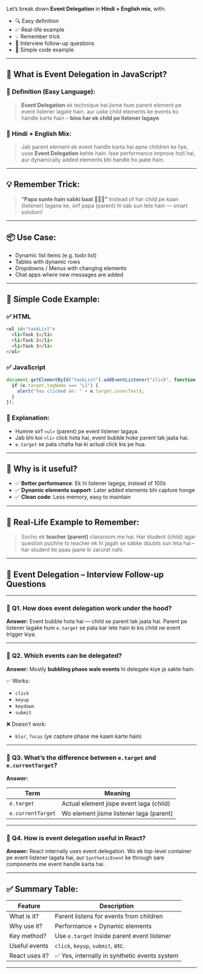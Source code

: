 Let’s break down **Event Delegation** in **Hindi + English mix**, with:

- 🔍 Easy definition
- ✅ Real-life example
- 💡 Remember trick
- 🧠 Interview follow-up questions
- 🧪 Simple code example

---

## 🔹 **What is Event Delegation in JavaScript?**

### 📘 **Definition (Easy Language):**

> **Event Delegation** ek technique hai jisme hum parent element pe event listener lagate hain, aur uske child elements ke events ko handle karte hain – **bina har ek child pe listener lagaye**.

### 🧠 Hindi + English Mix:

> Jab parent element ek event handle karta hai apne children ke liye, usse **Event Delegation** kehte hain.
> Isse performance improve hoti hai, aur dynamically added elements bhi handle ho jaate hain.

---

## 💡 **Remember Trick:**

> **“Papa sunte hain sabki baat 👨‍👧‍👦”**
> Instead of har child pe kaan (listener) lagane ke, sirf papa (parent) hi sab sun lete hain — smart solution!

---

## 📦 **Use Case:**

- Dynamic list items (e.g. todo list)
- Tables with dynamic rows
- Dropdowns / Menus with changing elements
- Chat apps where new messages are added

---

## 🧪 **Simple Code Example:**

### ✅ HTML

```html
<ul id="taskList">
  <li>Task 1</li>
  <li>Task 2</li>
  <li>Task 3</li>
</ul>
```

### ✅ JavaScript

```javascript
document.getElementById("taskList").addEventListener("click", function (e) {
  if (e.target.tagName === "LI") {
    alert("You clicked on: " + e.target.innerText);
  }
});
```

### 📘 Explanation:

- Humne sirf `<ul>` (parent) pe event listener lagaya.
- Jab bhi koi `<li>` click hota hai, event bubble hoke parent tak jaata hai.
- `e.target` se pata chalta hai ki actual click kis pe hua.

---

## 🎯 **Why is it useful?**

- ✅ **Better performance**: Ek hi listener lagega, instead of 100s
- ✅ **Dynamic elements support**: Later added elements bhi capture honge
- ✅ **Clean code**: Less memory, easy to maintain

---

## 🔁 **Real-Life Example to Remember:**

> Socho ek **teacher (parent)** classroom me hai. Har student (child) agar question puchhe to teacher ek hi jagah se sabke doubts sun leta hai – har student ke paas jaane ki zarurat nahi.

---

## 🧠 **Event Delegation – Interview Follow-up Questions**

---

### 🔹 **Q1. How does event delegation work under the hood?**

**Answer:**
Event bubble hota hai — child se parent tak jaata hai. Parent pe listener lagake hum `e.target` se pata kar lete hain ki kis child ne event trigger kiya.

---

### 🔹 **Q2. Which events can be delegated?**

**Answer:**
Mostly **bubbling phase wale events** hi delegate kiye ja sakte hain:

✅ Works:

- `click`
- `keyup`
- `keydown`
- `submit`

❌ Doesn’t work:

- `blur`, `focus` (ye capture phase me kaam karte hain)

---

### 🔹 **Q3. What’s the difference between `e.target` and `e.currentTarget`?**

**Answer:**

| Term              | Meaning                                 |
| ----------------- | --------------------------------------- |
| `e.target`        | Actual element jispe event laga (child) |
| `e.currentTarget` | Wo element jisme listener laga (parent) |

---

### 🔹 **Q4. How is event delegation useful in React?**

**Answer:**
React internally uses event delegation. Wo ek top-level container pe event listener lagata hai, aur `SyntheticEvent` ke through sare components me event handle karta hai.

---

## ✅ Summary Table:

| Feature        | Description                                   |
| -------------- | --------------------------------------------- |
| What is it?    | Parent listens for events from children       |
| Why use it?    | Performance + Dynamic elements                |
| Key method?    | Use `e.target` inside parent event listener   |
| Useful events  | `click`, `keyup`, `submit`, etc.              |
| React uses it? | ✅ Yes, internally in synthetic events system |

---

